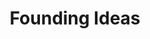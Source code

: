 ---
pid: ch954
title: Founding Ideas
location_transcription: "?"
coordinates: "[-75.162752039395, 39.952909365577]"
zipcode: '62959'
gen_neighborhood: 
neighborhood: 
outside_phl: 'Marion IL '
age: '51'
age_range: 50-59
instagram: 
image_file_name: ch_954.jpg
proposal_transcription: This country was founded by radical anarchists and we, as
  a country, do not respect, in fact fear, radical and anarchistic thought and representations
  today. How far we've come ?
topic: History
topic_summary: '0'
type: Other No Form
keywords_other: 
credit: Wil Clark
image_labels: 
twitter: 
facebook: 
permalink: "/monuments/ch954/"
layout: item-page
---